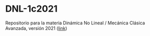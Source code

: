 # DNL-1c2021

Repositorio para la materia Dinámica No Lineal / Mecánica Clásica Avanzada, versión 2021 ([link](http://materias.df.uba.ar/dnla2021c1/))
